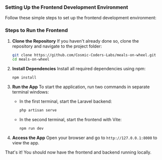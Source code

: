 ### Setting Up the Frontend Development Environment

Follow these simple steps to set up the frontend development environment:

### Steps to Run the Frontend

1. **Clone the Repository**
   If you haven't already done so, clone the repository and navigate to the project folder:
   ```bash
   git clone https://github.com/Cosmic-Coders-Labs/meals-on-wheel.git
   cd meals-on-wheel
   ```

2. **Install Dependencies**
   Install all required dependencies using npm:
   ```bash
   npm install
   ```

3. **Run the App**
   To start the application, run two commands in separate terminal windows:

   - In the first terminal, start the Laravel backend:
     ```bash
     php artisan serve
     ```

   - In the second terminal, start the frontend with Vite:
     ```bash
     npm run dev
     ```

4. **Access the App**
   Open your browser and go to `http://127.0.0.1:8000` to view the app.

That's it! You should now have the frontend and backend running locally.

